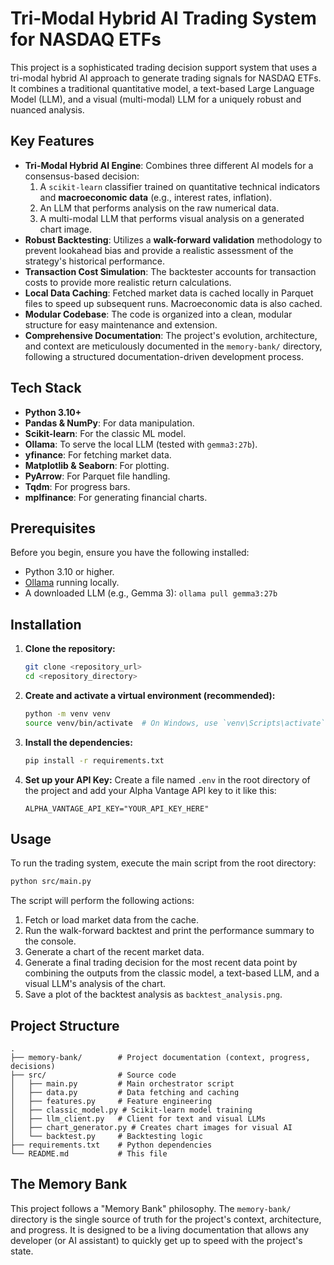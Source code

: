 # Tri-Modal Hybrid AI Trading System for NASDAQ ETFs

This project is a sophisticated trading decision support system that uses a tri-modal hybrid AI approach to generate trading signals for NASDAQ ETFs. It combines a traditional quantitative model, a text-based Large Language Model (LLM), and a visual (multi-modal) LLM for a uniquely robust and nuanced analysis.

## Key Features

- **Tri-Modal Hybrid AI Engine**: Combines three different AI models for a consensus-based decision:
    1.  A `scikit-learn` classifier trained on quantitative technical indicators and **macroeconomic data** (e.g., interest rates, inflation).
    2.  An LLM that performs analysis on the raw numerical data.
    3.  A multi-modal LLM that performs visual analysis on a generated chart image.
- **Robust Backtesting**: Utilizes a **walk-forward validation** methodology to prevent lookahead bias and provide a realistic assessment of the strategy's historical performance.
- **Transaction Cost Simulation**: The backtester accounts for transaction costs to provide more realistic return calculations.
- **Local Data Caching**: Fetched market data is cached locally in Parquet files to speed up subsequent runs. Macroeconomic data is also cached.
- **Modular Codebase**: The code is organized into a clean, modular structure for easy maintenance and extension.
- **Comprehensive Documentation**: The project's evolution, architecture, and context are meticulously documented in the `memory-bank/` directory, following a structured documentation-driven development process.

## Tech Stack

- **Python 3.10+**
- **Pandas & NumPy**: For data manipulation.
- **Scikit-learn**: For the classic ML model.
- **Ollama**: To serve the local LLM (tested with `gemma3:27b`).
- **yfinance**: For fetching market data.
- **Matplotlib & Seaborn**: For plotting.
- **PyArrow**: For Parquet file handling.
- **Tqdm**: For progress bars.
- **mplfinance**: For generating financial charts.

## Prerequisites

Before you begin, ensure you have the following installed:
- Python 3.10 or higher.
- [Ollama](https://ollama.com/) running locally.
- A downloaded LLM (e.g., Gemma 3): `ollama pull gemma3:27b`

## Installation

1.  **Clone the repository:**
    ```bash
    git clone <repository_url>
    cd <repository_directory>
    ```

2.  **Create and activate a virtual environment (recommended):**
    ```bash
    python -m venv venv
    source venv/bin/activate  # On Windows, use `venv\Scripts\activate`
    ```

3.  **Install the dependencies:**
    ```bash
    pip install -r requirements.txt
    ```

4.  **Set up your API Key:**
    Create a file named `.env` in the root directory of the project and add your Alpha Vantage API key to it like this:
    ```
    ALPHA_VANTAGE_API_KEY="YOUR_API_KEY_HERE"
    ```

## Usage

To run the trading system, execute the main script from the root directory:

```bash
python src/main.py
```

The script will perform the following actions:
1.  Fetch or load market data from the cache.
2.  Run the walk-forward backtest and print the performance summary to the console.
3.  Generate a chart of the recent market data.
4.  Generate a final trading decision for the most recent data point by combining the outputs from the classic model, a text-based LLM, and a visual LLM's analysis of the chart.
5.  Save a plot of the backtest analysis as `backtest_analysis.png`.

## Project Structure

```
.
├── memory-bank/        # Project documentation (context, progress, decisions)
├── src/                # Source code
│   ├── main.py         # Main orchestrator script
│   ├── data.py         # Data fetching and caching
│   ├── features.py     # Feature engineering
│   ├── classic_model.py # Scikit-learn model training
│   ├── llm_client.py   # Client for text and visual LLMs
│   ├── chart_generator.py # Creates chart images for visual AI
│   └── backtest.py     # Backtesting logic
├── requirements.txt    # Python dependencies
└── README.md           # This file
```

## The Memory Bank

This project follows a "Memory Bank" philosophy. The `memory-bank/` directory is the single source of truth for the project's context, architecture, and progress. It is designed to be a living documentation that allows any developer (or AI assistant) to quickly get up to speed with the project's state.
